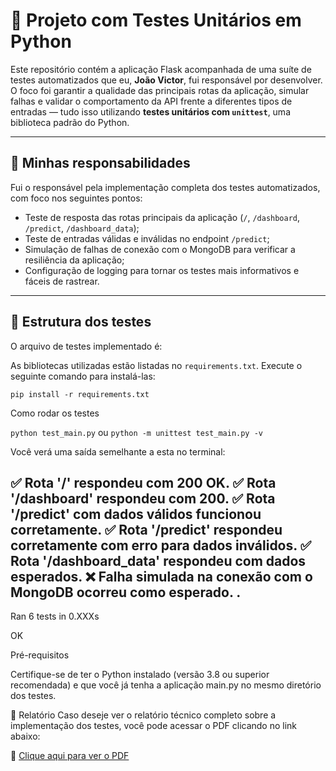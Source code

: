 # 🧪 Projeto com Testes Unitários em Python

Este repositório contém a aplicação Flask acompanhada de uma suíte de testes automatizados que eu, **João Victor**, fui responsável por desenvolver. O foco foi garantir a qualidade das principais rotas da aplicação, simular falhas e validar o comportamento da API frente a diferentes tipos de entradas — tudo isso utilizando **testes unitários com `unittest`**, uma biblioteca padrão do Python.

---

## 🚀 Minhas responsabilidades

Fui o responsável pela implementação completa dos testes automatizados, com foco nos seguintes pontos:

- Teste de resposta das rotas principais da aplicação (`/`, `/dashboard`, `/predict`, `/dashboard_data`);
- Teste de entradas válidas e inválidas no endpoint `/predict`;
- Simulação de falhas de conexão com o MongoDB para verificar a resiliência da aplicação;
- Configuração de logging para tornar os testes mais informativos e fáceis de rastrear.

---

## 📁 Estrutura dos testes

O arquivo de testes implementado é:


As bibliotecas utilizadas estão listadas no `requirements.txt`. Execute o seguinte comando para instalá-las:

``
pip install -r requirements.txt ``

Como rodar os testes 

``
python test_main.py `` ou ``python -m unittest test_main.py -v``

Você verá uma saída semelhante a esta no terminal:

✅ Rota '/' respondeu com 200 OK.
✅ Rota '/dashboard' respondeu com 200.
✅ Rota '/predict' com dados válidos funcionou corretamente.
✅ Rota '/predict' respondeu corretamente com erro para dados inválidos.
✅ Rota '/dashboard_data' respondeu com dados esperados.
❌ Falha simulada na conexão com o MongoDB ocorreu como esperado.
.
----------------------------------------------------------------------
Ran 6 tests in 0.XXXs

OK

Pré-requisitos

Certifique-se de ter o Python instalado (versão 3.8 ou superior recomendada) e que você já tenha a aplicação main.py no mesmo diretório dos testes.

📄 Relatório
Caso deseje ver o relatório técnico completo sobre a implementação dos testes, você pode acessar o PDF clicando no link abaixo:

📄 [Clique aqui para ver o PDF](./Documentação%20e%20Relatório.pdf)








